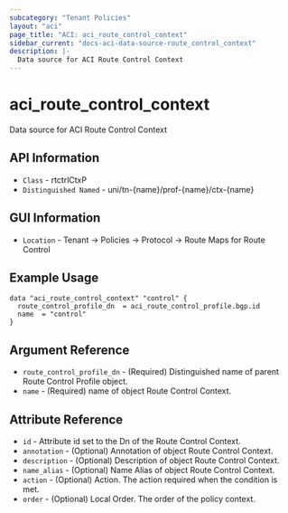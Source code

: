 ```yaml
---
subcategory: "Tenant Policies"
layout: "aci"
page_title: "ACI: aci_route_control_context"
sidebar_current: "docs-aci-data-source-route_control_context"
description: |-
  Data source for ACI Route Control Context
---
```


# aci_route_control_context #

Data source for ACI Route Control Context


## API Information ##

* `Class` - rtctrlCtxP
* `Distinguished Named` - uni/tn-{name}/prof-{name}/ctx-{name}

## GUI Information ##

* `Location` - Tenant -> Policies -> Protocol -> Route Maps for Route Control



## Example Usage ##

```hcl
data "aci_route_control_context" "control" {
  route_control_profile_dn  = aci_route_control_profile.bgp.id
  name  = "control"
}
```

## Argument Reference ##

* `route_control_profile_dn` - (Required) Distinguished name of parent Route Control Profile object.
* `name` - (Required) name of object Route Control Context.

## Attribute Reference ##
* `id` - Attribute id set to the Dn of the Route Control Context.
* `annotation` - (Optional) Annotation of object Route Control Context.
* `description` - (Optional) Description of object Route Control Context.
* `name_alias` - (Optional) Name Alias of object Route Control Context.
* `action` - (Optional) Action. The action required when the condition is met.
* `order` - (Optional) Local Order. The order of the policy context.
